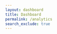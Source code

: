 ```yaml
---
layout: dashboard
title: Dashboard
permalink: /analytics
search_exclude: true
---
```


<!-- fetched from the layout exclusively -->
